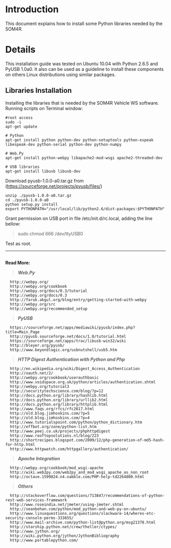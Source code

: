 # Introduction #

This document explains how to install some Python libraries needed by the SOM4R.


# Details #

This installation guide was tested on Ubuntu 10.04 with Python 2.6.5 and PyUSB 1.0a0. It also can be used as a guideline to install these components on others Linux distributions using similar packages.

## Libraries Installation ##

Installing the libraries that is needed by the SOM4R Vehicle WS software.
Running scripts on Terminal window:
```
#root access
sudo -i
apt-get update

# Python
apt-get install python python-dev python-setuptools python-espeak libespeak-dev python-serial python-dev python-numpy 

# Web.Py
apt-get install python-webpy libapache2-mod-wsgi apache2-threaded-dev

# USB libraries
apt-get install libusb libusb-dev
```
Download pyusb-1.0.0-a0.tar.gz from (https://sourceforge.net/projects/pyusb/files/)
```
unzip ./pyusb-1.0.0-a0.tar.gz
cd ./pyusb-1.0.0-a0
python setup.py install
export PYTHONPATH="/usr/local/lib/python2.6/dist-packages:$PYTHONPATH"
```
Grant permission on USB port in file /etc/init.d/rc.local, adding the line bellow:
> sudo chmod 666 /dev/ttyUSB0

Test as root.


---

```

```

**Read More:**

> _**Web.Py**_
```
  http://webpy.org/
  http://webpy.org/cookbook
  http://webpy.org/docs/0.3/tutorial
  http://webpy.org/docs/0.3
  http://faruk.akgul.org/blog/entry/getting-started-with-webpy
  http://webpy.org/src
  http://webpy.org/recommended_setup
```
> _**PyUSB**_
```
  https://sourceforge.net/apps/mediawiki/pyusb/index.php?title=Main_Page
  http://pyusb.sourceforge.net/docs/1.0/tutorial.html
  https://sourceforge.net/apps/trac/libusb-win32/wiki
  http://bleyer.org/pyusb/
  http://www.beyondlogic.org/usbnutshell/usb5.htm
```
> _**HTTP Digest Authentication with Python and Php**_
```
  http://en.wikipedia.org/wiki/Digest_Access_Authentication
  http://oauth.net/2/
  http://webpy.org/cookbook/userauthbasic
  http://www.voidspace.org.uk/python/articles/authentication.shtml
  http://webpy.org/tutorial3
  http://securitytechscience.com/blog/?p=12
  http://docs.python.org/library/hashlib.html
  http://docs.python.org/library/urllib2.html
  http://docs.python.org/library/httplib.html
  http://www.faqs.org/rfcs/rfc2617.html
  http://old.blog.jimhoskins.com/?p=5
  http://old.blog.jimhoskins.com/?p=4
  http://www.tutorialspoint.com/python/python_dictionary.htm
  http://effbot.org/zone/python-list.htm
  http://www.peej.co.uk/projects/phphttpdigest
  http://www.rooftopsolutions.nl/blog/223
  http://shortrecipes.blogspot.com/2009/12/php-generation-of-md5-hash-for-http.html
  http://www.httpwatch.com/httpgallery/authentication/
```
> _**Apache Integration**_
```
  http://webpy.org/cookbook/mod_wsgi-apache
  http://wiki.web2py.com/web2py_and_mod_wsgi_apache_as_non_root
  http://octave.1599824.n4.nabble.com/PHP-help-td2264800.html
```
> _**Others**_
```
  http://stackoverflow.com/questions/713847/recommendations-of-python-rest-web-services-framework
  http://www.roseindia.net/jmeter/using-jmeter.shtml
  http://seanbehan.com/python/mod_python-and-web-py-on-ubuntu/
  http://www.linuxquestions.org/questions/slackware-14/wheres-etc-security-console-perms-333655/
  http://www.mail-archive.com/python-list@python.org/msg21378.html
  http://starship.python.net/crew/theller/ctypes/
  http://www.jython.org/
  http://wiki.python.org/jython/JythonBibliography
  http://www.portablepython.com/
```